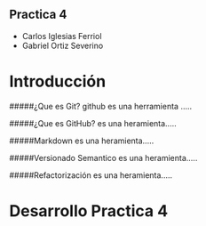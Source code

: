 ## Practica 4
* Carlos Iglesias Ferriol
* Gabriel Ortiz Severino

# Introducción

#####¿Que es Git?
github es una herramienta .....

#####¿Que es GitHub?
es una heramienta.....

#####Markdown
es una heramienta.....

#####Versionado Semantico
es una heramienta.....

#####Refactorización
es una heramienta.....

# Desarrollo Practica 4
